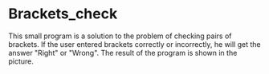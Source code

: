 # Brackets_check

This small program is a solution to the problem of checking pairs of brackets. If the user entered brackets correctly or incorrectly, he will get the answer "Right" or "Wrong". The result of the program is shown in the picture.
